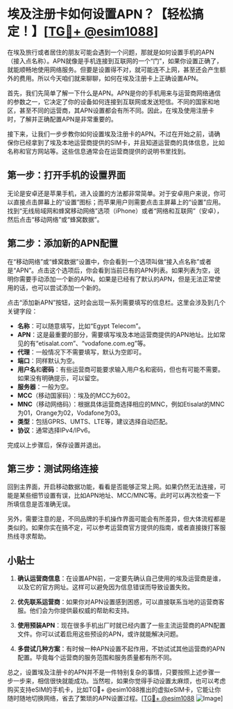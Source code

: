 # 埃及注册卡如何设置APN？【轻松搞定！】[[TG💪+ @esim1088](https://t.me/s/esim1088)]

在埃及旅行或者居住的朋友可能会遇到一个问题，那就是如何设置手机的APN（接入点名称）。APN就像是手机连接到互联网的一个“门”，如果你设置正确了，就能顺畅地使用网络服务。但要是设置得不对，就可能连不上网，甚至还会产生额外的费用。所以今天咱们就来聊聊，如何在埃及注册卡上正确设置APN。

首先，我们先简单了解一下什么是APN。APN是你的手机用来与运营商网络通信的参数之一，它决定了你的设备如何连接到互联网或发送短信。不同的国家和地区，甚至不同的运营商，其APN设置都会有所不同。因此，在埃及使用注册卡时，了解并正确配置APN是非常重要的。

接下来，让我们一步步教你如何设置埃及注册卡的APN。不过在开始之前，请确保你已经拿到了埃及本地运营商提供的SIM卡，并且知道运营商的具体信息，比如名称和官方网站等。这些信息通常会在运营商提供的说明书里找到。

## 第一步：打开手机的设置界面

无论是安卓还是苹果手机，进入设置的方法都非常简单。对于安卓用户来说，你可以直接点击屏幕上的“设置”图标；而苹果用户则需要点击主屏幕上的“设置”应用。找到“无线局域网和蜂窝移动网络”选项（iPhone）或者“网络和互联网”（安卓），然后点击“移动网络”或“蜂窝数据”。

## 第二步：添加新的APN配置

在“移动网络”或“蜂窝数据”设置中，你会看到一个选项叫做“接入点名称”或者是“APN”。点击这个选项后，你会看到当前已有的APN列表。如果列表为空，说明你需要手动添加一个新的APN。如果是已经有了默认的APN，但是无法正常使用的话，也可以尝试添加一个新的。

点击“添加新APN”按钮，这时会出现一系列需要填写的信息栏。这里会涉及到几个关键字段：

- **名称**：可以随意填写，比如“Egypt Telecom”。
- **APN**：这是最重要的部分，需要填写埃及本地运营商提供的APN地址。比如常见的有“etisalat.com”、“vodafone.com.eg”等。
- **代理**：一般情况下不需要填写，默认为空即可。
- **端口**：同样默认为空。
- **用户名**和**密码**：有些运营商可能要求输入用户名和密码，但也有可能不需要。如果没有明确提示，可以留空。
- **服务器**：一般为空。
- **MCC**（移动国家码）：埃及的MCC为602。
- **MNC**（移动网络码）：根据具体运营商选择相应的MNC，例如Etisalat的MNC为01，Orange为02，Vodafone为03。
- **类型**：包括GPRS、UMTS、LTE等，建议选择自动匹配。
- **协议**：通常选择IPv4/IPv6。

完成以上步骤后，保存设置并退出。

## 第三步：测试网络连接

回到主界面，开启移动数据功能，看看是否能够正常上网。如果仍然无法连接，可能是某些细节设置有误，比如APN地址、MCC/MNC等。此时可以再次检查一下所填信息是否准确无误。

另外，需要注意的是，不同品牌的手机操作界面可能会有所差异，但大体流程都是类似的。如果你实在搞不定，可以参考运营商官方提供的指南，或者直接拨打客服热线寻求帮助。

## 小贴士

1. **确认运营商信息**：在设置APN前，一定要先确认自己使用的埃及运营商是谁，以及它的官方网址。这样可以避免因为信息错误而导致设置失败。
   
2. **优先联系运营商**：如果你对APN设置感到困惑，可以直接联系当地的运营商客服。他们会为你提供最权威的帮助和支持。

3. **使用预装APN**：现在很多手机出厂时就已经内置了一些主流运营商的APN配置文件。你可以试着启用这些预设的APN，或许就能解决问题。

4. **多尝试几种方案**：有时候一种APN设置不起作用，不妨试试其他运营商的APN配置。毕竟每个运营商的服务范围和服务质量都有所不同。

总之，设置埃及注册卡的APN并不是一件特别复杂的事情，只要按照上述步骤一步一步来，相信很快就能成功。当然啦，如果你觉得手动设置太麻烦，也可以考虑购买支持eSIM的手机卡，比如TG💪+ @esim1088推出的虚拟eSIM卡，它能让你随时随地切换网络，省去了繁琐的APN设置过程。[[TG💪+ @esim1088](https://t.me/s/esim1088) ![Image](https://i.postimg.cc/4NQfJmqS/Snipaste-2025-05-13-00-14-12.png)]